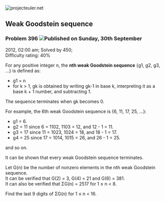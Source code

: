 ![projecteuler.net](images/print_page_logo.png)

## Weak Goodstein sequence

### Problem 396 ![](images/icon_info.png)Published on Sunday, 30th September
2012, 02:00 am; Solved by 450;  
Difficulty rating: 40%

For any positive integer n, the **nth weak Goodstein sequence** {g1, g2, g3,
...} is defined as:

  * g1 = n
  * for k &gt; 1, gk is obtained by writing gk-1 in base k, interpreting it as a base k \+ 1 number, and subtracting 1. 

The sequence terminates when gk becomes 0.

For example, the 6th weak Goodstein sequence is {6, 11, 17, 25, ...}:

  * g1 = 6. 
  * g2 = 11 since 6 = 1102, 1103 = 12, and 12 - 1 = 11. 
  * g3 = 17 since 11 = 1023, 1024 = 18, and 18 - 1 = 17. 
  * g4 = 25 since 17 = 1014, 1015 = 26, and 26 - 1 = 25. 

and so on.

It can be shown that every weak Goodstein sequence terminates.

Let G(n) be the number of nonzero elements in the nth weak Goodstein sequence.  
It can be verified that G(2) = 3, G(4) = 21 and G(6) = 381.  
It can also be verified that ΣG(n) = 2517 for 1 ≤ n &lt; 8\.

Find the last 9 digits of ΣG(n) for 1 ≤ n &lt; 16\.

  
  

